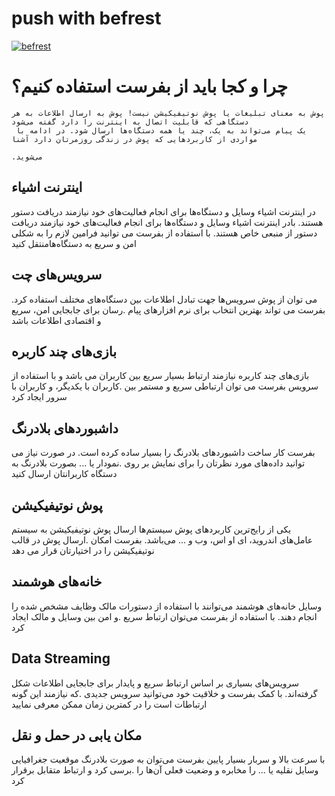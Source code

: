 # push with befrest


[![befrest](https://img.shields.io/badge/befrest-document-red.svg)](https://bef.rest/documentation)

#                                                                                      چرا و کجا باید از بفرست استفاده کنیم؟

```
پوش به معنای تبلیغات یا پوش نوتیفیکیشن نیست! پوش به ارسال اطلاعات به هر دستگاهی که قابلیت اتصال به اینترنت را دارد گفته می‌شود
 یک پیام می‌تواند به یک، چند یا همه دستگاه‌ها ارسال شود. در ادامه با مواردی از کاربرد‌هایی که پوش در زندگی روزمرتان دارد آشنا
                                                                                                                     .می‌شوید
```

##  اینترنت اشیاء  

در اینترنت اشیاء وسایل و دستگاه‌ها برای انجام فعالیت‌های خود نیازمند دریافت دستور هستند. بادر اینترنت اشیاء وسایل و دستگاه‌ها
 برای انجام فعالیت‌های خود نیازمند دریافت دستور از منبعی خاص هستند. با استفاده از بفرست می توانید فرامین لازم را به شکلی امن و
 سریع به دستگاه‌هامنتقل کنید 
 
## سرویس‌های چت  

می توان از پوش سرویس‌ها جهت تبادل اطلاعات بین دستگاه‌های مختلف استفاده کرد. بفرست می تواند بهترین انتخاب برای نرم افزار‌های پیام
                                                                             .رسان برای جابجایی امن، سریع و اقتصادی اطلاعات باشد

## بازی‌های چند کاربره  

بازی‌های چند کاربره نیازمند ارتباط بسیار سریع بین کاربران می باشد و با استفاده از سرویس بفرست می توان ارتباطی سریع و مستمر بین
                                                                               .کاربران با یکدیگر، و کاربران با سرور ایجاد کرد

##  داشبورد‌های بلادرنگ  

بفرست کار ساخت داشبورد‌های بلادرنگ را بسیار ساده کرده است. در صورت نیاز می توانید داده‌های مورد نظرتان را برای نمایش بر روی
                                                               .نمودار یا ... بصورت بلادرنگ به دستگاه کاربرانتان ارسال کنید

## پوش نوتیفیکیشن   

یکی از رایج‌ترین کاربرد‌های پوش سیستم‌ها ارسال پوش نوتیفیکیشن به سیستم عامل‌های اندروید، ای او اس، وب و ... می‌باشد. بفرست امکان
                                                                      .ارسال پوش در قالب نوتیفیکیشن را در اختیارتان قرار می دهد

## خانه‌های هوشمند  

وسایل خانه‌های هوشمند می‌توانند با استفاده از دستورات مالک وظایف مشخص شده را انجام دهند. با استفاده از بفرست می‌توان ارتباط سریع
                                                                                              .و امن بین وسایل و مالک ایجاد کرد

## Data Streaming

سرویس‌های بسیاری بر اساس ارتباط سریع و پایدار برای جابجایی اطلاعات شکل گرفته‌اند. با کمک بفرست و خلاقیت خود می‌توانید سرویس جدیدی
                                                          .که نیازمند این گونه ارتباطات است را در کمترین زمان ممکن معرفی نمایید

## مکان یابی در حمل و نقل  
 
با سرعت بالا و سربار بسیار پایین بفرست می‌توان به صورت بلادرنگ موقعیت جغرافیایی وسایل نقلیه یا ... را مخابره و وضعیت فعلی آن‌ها را
                                                                                            .برسی کرد و ارتباط متقابل برقرار کرد


 

